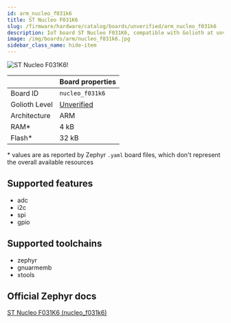 ```yaml
---
id: arm_nucleo_f031k6
title: ST Nucleo F031K6
slug: /firmware/hardware/catalog/boards/unverified/arm_nucleo_f031k6
description: IoT board ST Nucleo F031K6, compatible with Golioth at unverified level.
image: /img/boards/arm/nucleo_f031k6.jpg
sidebar_class_name: hide-item
---
```


[//]: # (This is an auto-generated file, do not edit! Changes to it will be lost upon re-generation)

![ST Nucleo F031K6!](/img/boards/arm/nucleo_f031k6.jpg "ST Nucleo F031K6")

|                | Board properties     |
| -------------  | -------------------- |
| Board ID       | `nucleo_f031k6` |
| Golioth Level  | [Unverified](/firmware/hardware#unverified-boards) |
| Architecture   | ARM |
| RAM*           | 4 kB |
| Flash*         | 32 kB |

\* values are as reported by Zephyr `.yaml` board files, which don't represent the overall available resources



## Supported features

* adc
* i2c
* spi
* gpio

## Supported toolchains

* zephyr
* gnuarmemb
* xtools

## Official Zephyr docs

[ST Nucleo F031K6 (nucleo_f031k6)](https://docs.zephyrproject.org/3.6.0/boards/arm/nucleo_f031k6/doc/index.html)

